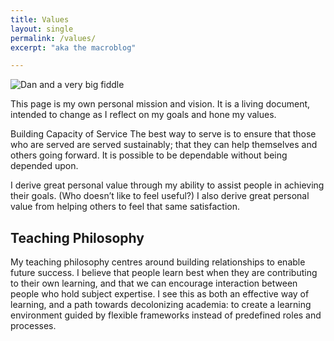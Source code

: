 ```yaml
---
title: Values
layout: single
permalink: /values/
excerpt: "aka the macroblog"

---
```


![Dan and a very big fiddle](https://lh3.googleusercontent.com/f9fGFkD_GUAcGhcrv0Wf-0OqiHL9MyBwY3NpynrhBvlJc6ti2BjuH1DiInfNr-FGIOwocKeJPn9UHUtxq5gQ03-tCqR1heVk8ALfmqlTo5Ct7lvPUvYOSrtjdFHYmABEjk-6xgUpot1gXUPC9Fsg1H8_-yw8k6PjBPxUIhnUvTWPOhr9M2c7OabqVLX0Ks_1-is1teQ72tdTBez1YRHLAeooFejVswJnoxH2yy-jvQHCLYrmG6xn0Cp1O_q6TPFUg4bV49jiesUbKCPQkPYujwmeXHT2zBUnY_9jCe2B4mwseXCnRqTnbgBhC5i4Qf_P2aFDtvvU_ZURWtIaINglZpQd3oUuEVUslqanw3shMvLZmpOUMSsNaaemcXDhStuJ1OvgZnprXVPhOrEA0JI3wiIb3SVBfPL64FO9NQZ1iVE_yV8IpZZKFDjffziPU4glQWyhVmdeEij89d8mb_vpfGKQrhp13ykavbL2yWDG0XzEKM2O-6CECB6j9W5rkOf5scP7sErlHO0hf8zBXb_cVzWJfUjuJM2jejklbjmj7CpoWsp5j67vbHEm6FqJm7aKx4n2Yid11HXj2_ApqO0CqKXSzXEc1ONz5KgMzwN1eqTPa3HUtPH7cL7MK2eH-eDc4yxhdkqppMDu964ycfEirL9e2lD0PYRxXSQuVSYx95T_QeGUBixvPL_HCWFpFk6CuZqVs1-aFr-mkiQzatez9-MZcL27yZXESDDmnSdAJR-wRf_RsPHEgmPRmYRXX-4VXiZojVQfQAfvSCuDcdKbziEQyRom3zkn8Jd9fsrnOVBNBfvn1nqBGqdjl9v5MPiugUh6wmhgoq3G4GEpuyvy8ay-QHPIPCowqjkp_lfysBOBUjD68WJ42w1Df7UdEISumKzGoCeVOATXHbtLsStm4exy-izmmx45dh844UbVNpaILNodJ2dS5YYcglvlGGnC5GtSt8qzESQoZn_dQ7jypw=w800-h450-s-no?authuser=0)

This page is my own personal mission and vision. It is a living document, intended to change as I reflect on my goals and hone my values.

Building Capacity of Service
The best way to serve is to ensure that those who are served are served sustainably; that they can help themselves and others going forward. It is possible to be dependable without being depended upon.

I derive great personal value through my ability to assist people in achieving their goals. (Who doesn’t like to feel useful?) I also derive great personal value from helping others to feel that same satisfaction.

## Teaching Philosophy

My teaching philosophy centres around building relationships to enable future success. I believe that people learn best when they are contributing to their own learning, and that we can encourage interaction between people who hold subject expertise. I see this as both an effective way of learning, and a path towards decolonizing academia: to create a learning environment guided by flexible frameworks instead of predefined roles and processes.